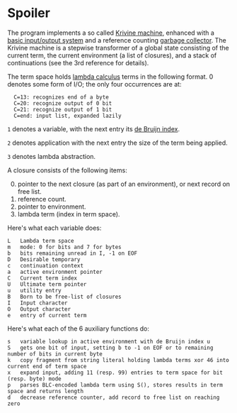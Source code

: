 # Spoiler

The program implements a so called [Krivine
machine](https://en.wikipedia.org/wiki/Krivine_machine), enhanced with a [basic
input/output system](https://en.wikipedia.org/wiki/BIOS) and a reference
counting [garbage collector](https://en.wikipedia.org/wiki/Waste_collector). The
Krivine machine is a stepwise transformer of a global state consisting of the
current term, the current environment (a list of closures), and a stack of
continuations (see the 3rd reference for details).

The term space holds [lambda
calculus](https://en.wikipedia.org/wiki/Lambda_calculus) terms in the following
format. 0 denotes some form of I/O; the only four occurrences are at:

```
  C=13: recognizes end of a byte
  C=20: recognize output of 0 bit
  C=21: recognize output of 1 bit
  C=end: input list, expanded lazily
```

`1` denotes a variable, with the next entry its [de Bruijn
index](https://en.wikipedia.org/wiki/De_Bruijn_index).

`2` denotes application with the next entry the size of the term being applied.

`3` denotes lambda abstraction.


A closure consists of the following items:

0. pointer to the next closure (as part of an environment), or next record on
free list.
1. reference count.
2. pointer to environment.
3. lambda term (index in term space).

Here's what each variable does:

```
L	Lambda term space
m	mode: 0 for bits and 7 for bytes
b	bits remaining unread in I, -1 on EOF
D	Desirable temporary
c	continuation context
a	active environment pointer
C	Current term index
U	Ultimate term pointer
u	utility entry
B	Born to be free-list of closures
I	Input character
O	Output character
e	entry of current term
```

Here's what each of the 6 auxiliary functions do:

```
s	variable lookup in active environment with de Bruijn index u
S	gets one bit of input, setting b to -1 on EOF or to remaining number of bits in current byte
k	copy fragment from string literal holding lambda terms xor 46 into current end of term space
x	expand input, adding 11 (resp. 99) entries to term space for bit (resp. byte) mode
p	parses BLC-encoded lambda term using S(), stores results in term space and returns length
d	decrease reference counter, add record to free list on reaching zero
```


